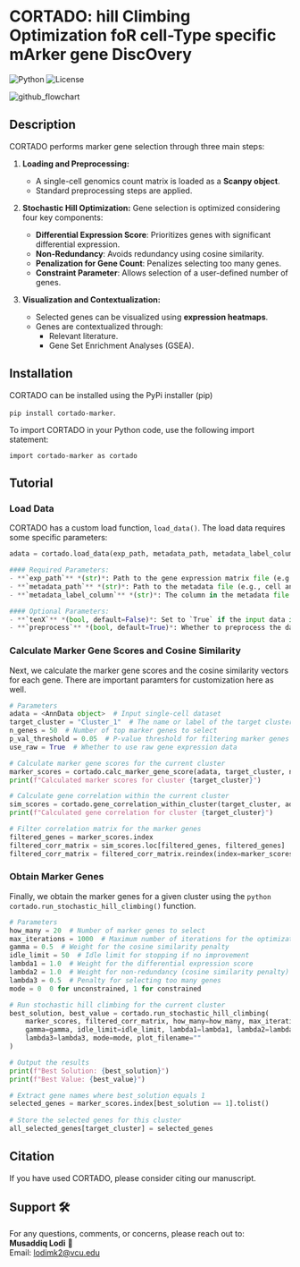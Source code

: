# CORTADO: hill Climbing Optimization foR cell-Type specific mArker gene DiscOvery
![Python](https://img.shields.io/badge/Python-3.8+-3776AB?logo=python&logoColor=white) ![License](https://img.shields.io/badge/License-MIT-green)


![github_flowchart](https://github.com/user-attachments/assets/8fec5bc5-fd99-47cb-a566-cbf1c69e1370)


## Description 

CORTADO performs marker gene selection through three main steps:

1. **Loading and Preprocessing:**
   - A single-cell genomics count matrix is loaded as a **Scanpy object**.
   - Standard preprocessing steps are applied.

2. **Stochastic Hill Optimization:**
   Gene selection is optimized considering four key components:
   - **Differential Expression Score**: Prioritizes genes with significant differential expression.
   - **Non-Redundancy**: Avoids redundancy using cosine similarity.
   - **Penalization for Gene Count**: Penalizes selecting too many genes.
   - **Constraint Parameter**: Allows selection of a user-defined number of genes.

3. **Visualization and Contextualization:**
   - Selected genes can be visualized using **expression heatmaps**.
   - Genes are contextualized through:
     - Relevant literature.
     - Gene Set Enrichment Analyses (GSEA).


## Installation

CORTADO can be installed using the PyPi installer (pip)

``` pip install cortado-marker ```. 

To import CORTADO in your Python code, use the following import statement:

``` import cortado-marker as cortado ```

## Tutorial 

### Load Data

CORTADO has a custom load function, ``` load_data() ```. The load data requires some specific parameters:

```python
adata = cortado.load_data(exp_path, metadata_path, metadata_label_column, tenX=False, preprocess=True) 

#### Required Parameters:
- **`exp_path`** *(str)*: Path to the gene expression matrix file (e.g., counts matrix in CSV format).  
- **`metadata_path`** *(str)*: Path to the metadata file (e.g., cell annotations in CSV format).  
- **`metadata_label_column`** *(str)*: The column in the metadata file containing group labels.  

#### Optional Parameters:
- **`tenX`** *(bool, default=False)*: Set to `True` if the input data is in 10X format.  
- **`preprocess`** *(bool, default=True)*: Whether to preprocess the data (log transformation and scaling).  
```
### Calculate Marker Gene Scores and Cosine Similarity 

Next, we calculate the marker gene scores and the cosine similarity vectors for each gene. There are important paramters for customization here as well. 

```python
# Parameters
adata = <AnnData object>  # Input single-cell dataset
target_cluster = "Cluster_1"  # The name or label of the target cluster
n_genes = 50  # Number of top marker genes to select
p_val_threshold = 0.05  # P-value threshold for filtering marker genes
use_raw = True  # Whether to use raw gene expression data

# Calculate marker gene scores for the current cluster
marker_scores = cortado.calc_marker_gene_score(adata, target_cluster, n_genes, p_val_threshold, use_raw=use_raw)
print(f"Calculated marker scores for cluster {target_cluster}")

# Calculate gene correlation within the current cluster
sim_scores = cortado.gene_correlation_within_cluster(target_cluster, adata)
print(f"Calculated gene correlation for cluster {target_cluster}")

# Filter correlation matrix for the marker genes
filtered_genes = marker_scores.index
filtered_corr_matrix = sim_scores.loc[filtered_genes, filtered_genes]
filtered_corr_matrix = filtered_corr_matrix.reindex(index=marker_scores.index, columns=marker_scores.index)

```

### Obtain Marker Genes 

Finally, we obtain the marker genes for a given cluster using the ```python cortado.run_stochastic_hill_climbing()``` function. 

```python
# Parameters
how_many = 20  # Number of marker genes to select
max_iterations = 1000  # Maximum number of iterations for the optimization
gamma = 0.5  # Weight for the cosine similarity penalty
idle_limit = 50  # Idle limit for stopping if no improvement
lambda1 = 1.0  # Weight for the differential expression score
lambda2 = 1.0  # Weight for non-redundancy (cosine similarity penalty)
lambda3 = 0.5  # Penalty for selecting too many genes
mode = 0  0 for unconstrained, 1 for constrained

# Run stochastic hill climbing for the current cluster
best_solution, best_value = cortado.run_stochastic_hill_climbing(
    marker_scores, filtered_corr_matrix, how_many=how_many, max_iterations=max_iterations, 
    gamma=gamma, idle_limit=idle_limit, lambda1=lambda1, lambda2=lambda2, 
    lambda3=lambda3, mode=mode, plot_filename=""
)

# Output the results
print(f"Best Solution: {best_solution}")
print(f"Best Value: {best_value}")

# Extract gene names where best_solution equals 1
selected_genes = marker_scores.index[best_solution == 1].tolist()
        
# Store the selected genes for this cluster
all_selected_genes[target_cluster] = selected_genes
```


## Citation 

If you have used CORTADO, please consider citing our manuscript. 

## Support 🛠️  
For any questions, comments, or concerns, please reach out to:  
**Musaddiq Lodi** 📧  
Email: [lodimk2@vcu.edu](mailto:lodimk2@vcu.edu)  
